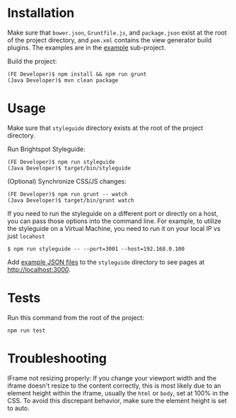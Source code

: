 # Installation

Make sure that `bower.json`, `Gruntfile.js`, and `package.json` exist at the
root of the project directory, and `pom.xml` contains the view generator build
plugins. The examples are in the [example](example) sub-project.

Build the project:

    (FE Developer)$ npm install && npm run grunt
    (Java Developer)$ mvn clean package

# Usage

Make sure that `styleguide` directory exists at the root of the project
directory.

Run Brightspot Styleguide:

    (FE Developer)$ npm run styleguide
    (Java Developer)$ target/bin/styleguide

(Optional) Synchronize CSS/JS changes:

    (FE Developer)$ npm run grunt -- watch
    (Java Developer)$ target/bin/grunt watch

If you need to run the styleguide on a different port or directly on a host, you can pass those options into the command line. For example, to utilize the styleguide on a Virtual Machine, you need to run it on your local IP vs just `locahost`

    $ npm run styleguide -- --port=3001 --host=192.168.0.100

Add [example JSON files](example/styleguide) to the `styleguide`
directory to see pages at [http://localhost:3000](http://localhost:3000).

# Tests

Run this command from the root of the project:

`npm run test`

# Troubleshooting

IFrame not resizing properly:
If you change your viewport width and the iframe doesn't resize to the content correctly, this is most likely due to an element height within the iframe, usually the `html` or `body`, set at 100% in the CSS. To avoid this discrepant behavior, make sure the element height is set to auto.
